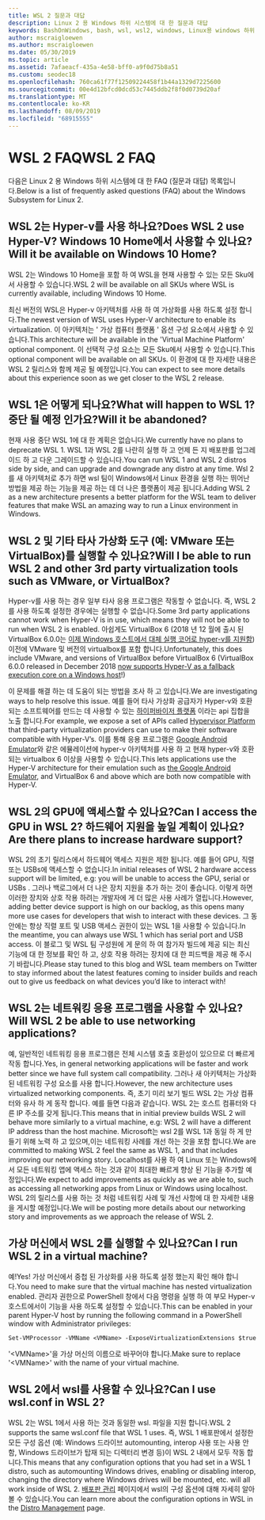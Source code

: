 ```yaml
---
title: WSL 2 질문과 대답
description: Linux 2 용 Windows 하위 시스템에 대 한 질문과 대답
keywords: BashOnWindows, bash, wsl, wsl2, windows, Linux용 windows 하위 시스템, windowssubsystem, ubuntu, debian, suse, windows 10, 설치
author: mscraigloewen
ms.author: mscraigloewen
ms.date: 05/30/2019
ms.topic: article
ms.assetid: 7afaeacf-435a-4e58-bff0-a9f0d75b8a51
ms.custom: seodec18
ms.openlocfilehash: 760ca61f77f12509224458f1b44a1329d7225600
ms.sourcegitcommit: 00e4d12bfcd0dcd53c7445ddb2f8f0d0739d20af
ms.translationtype: MT
ms.contentlocale: ko-KR
ms.lasthandoff: 08/09/2019
ms.locfileid: "68915555"
---
```

# <a name="wsl-2-faq"></a><span data-ttu-id="8e3c9-104">WSL 2 FAQ</span><span class="sxs-lookup"><span data-stu-id="8e3c9-104">WSL 2 FAQ</span></span>

<span data-ttu-id="8e3c9-105">다음은 Linux 2 용 Windows 하위 시스템에 대 한 FAQ (질문과 대답) 목록입니다.</span><span class="sxs-lookup"><span data-stu-id="8e3c9-105">Below is a list of frequently asked questions (FAQ) about the Windows Subsystem for Linux 2.</span></span>

## <a name="does-wsl-2-use-hyper-v-will-it-be-available-on-windows-10-home"></a><span data-ttu-id="8e3c9-106">WSL 2는 Hyper-v를 사용 하나요?</span><span class="sxs-lookup"><span data-stu-id="8e3c9-106">Does WSL 2 use Hyper-V?</span></span> <span data-ttu-id="8e3c9-107">Windows 10 Home에서 사용할 수 있나요?</span><span class="sxs-lookup"><span data-stu-id="8e3c9-107">Will it be available on Windows 10 Home?</span></span>

<span data-ttu-id="8e3c9-108">WSL 2는 Windows 10 Home을 포함 하 여 WSL을 현재 사용할 수 있는 모든 Sku에서 사용할 수 있습니다.</span><span class="sxs-lookup"><span data-stu-id="8e3c9-108">WSL 2 will be available on all SKUs where WSL is currently available, including Windows 10 Home.</span></span>

<span data-ttu-id="8e3c9-109">최신 버전의 WSL은 Hyper-v 아키텍처를 사용 하 여 가상화를 사용 하도록 설정 합니다.</span><span class="sxs-lookup"><span data-stu-id="8e3c9-109">The newest version of WSL uses Hyper-V architecture to enable its virtualization.</span></span> <span data-ttu-id="8e3c9-110">이 아키텍처는 ' 가상 컴퓨터 플랫폼 ' 옵션 구성 요소에서 사용할 수 있습니다.</span><span class="sxs-lookup"><span data-stu-id="8e3c9-110">This architecture will be available in the 'Virtual Machine Platform' optional component.</span></span> <span data-ttu-id="8e3c9-111">이 선택적 구성 요소는 모든 Sku에서 사용할 수 있습니다.</span><span class="sxs-lookup"><span data-stu-id="8e3c9-111">This optional component will be available on all SKUs.</span></span> <span data-ttu-id="8e3c9-112">이 환경에 대 한 자세한 내용은 WSL 2 릴리스와 함께 제공 될 예정입니다.</span><span class="sxs-lookup"><span data-stu-id="8e3c9-112">You can expect to see more details about this experience soon as we get closer to the WSL 2 release.</span></span>

## <a name="what-will-happen-to-wsl-1-will-it-be-abandoned"></a><span data-ttu-id="8e3c9-113">WSL 1은 어떻게 되나요?</span><span class="sxs-lookup"><span data-stu-id="8e3c9-113">What will happen to WSL 1?</span></span> <span data-ttu-id="8e3c9-114">중단 될 예정 인가요?</span><span class="sxs-lookup"><span data-stu-id="8e3c9-114">Will it be abandoned?</span></span>

<span data-ttu-id="8e3c9-115">현재 사용 중단 WSL 1에 대 한 계획은 없습니다.</span><span class="sxs-lookup"><span data-stu-id="8e3c9-115">We currently have no plans to deprecate WSL 1.</span></span> <span data-ttu-id="8e3c9-116">WSL 1과 WSL 2를 나란히 실행 하 고 언제 든 지 배포판를 업그레이드 하 고 다운 그레이드할 수 있습니다.</span><span class="sxs-lookup"><span data-stu-id="8e3c9-116">You can run WSL 1 and WSL 2 distros side by side, and can upgrade and downgrade any distro at any time.</span></span> <span data-ttu-id="8e3c9-117">Wsl 2를 새 아키텍처로 추가 하면 wsl 팀이 Windows에서 Linux 환경을 실행 하는 뛰어난 방법을 제공 하는 기능을 제공 하는 데 더 나은 플랫폼이 제공 됩니다.</span><span class="sxs-lookup"><span data-stu-id="8e3c9-117">Adding WSL 2 as a new architecture presents a better platform for the WSL team to deliver features that make WSL an amazing way to run a Linux environment in Windows.</span></span>

## <a name="will-i-be-able-to-run-wsl-2-and-other-3rd-party-virtualization-tools-such-as-vmware-or-virtualbox"></a><span data-ttu-id="8e3c9-118">WSL 2 및 기타 타사 가상화 도구 (예: VMware 또는 VirtualBox)를 실행할 수 있나요?</span><span class="sxs-lookup"><span data-stu-id="8e3c9-118">Will I be able to run WSL 2 and other 3rd party virtualization tools such as VMware, or VirtualBox?</span></span>

<span data-ttu-id="8e3c9-119">Hyper-v를 사용 하는 경우 일부 타사 응용 프로그램은 작동할 수 없습니다. 즉, WSL 2를 사용 하도록 설정한 경우에는 실행할 수 없습니다.</span><span class="sxs-lookup"><span data-stu-id="8e3c9-119">Some 3rd party applications cannot work when Hyper-V is in use, which means they will not be able to run when WSL 2 is enabled.</span></span> <span data-ttu-id="8e3c9-120">아쉽게도 VirtualBox 6 (2018 년 12 월에 출시 된 VirtualBox 6.0.0는 [이제 Windows 호스트에서 대체 실행 코어로 hyper-v를 지원함][1]) 이전에 VMware 및 버전의 virtualbox를 포함 합니다.</span><span class="sxs-lookup"><span data-stu-id="8e3c9-120">Unfortunately, this does include VMware, and versions of VirtualBox before VirtualBox 6 (VirtualBox 6.0.0 released in December 2018 [now supports Hyper-V as a fallback execution core on a Windows host][1]!)</span></span>

<span data-ttu-id="8e3c9-121">이 문제를 해결 하는 데 도움이 되는 방법을 조사 하 고 있습니다.</span><span class="sxs-lookup"><span data-stu-id="8e3c9-121">We are investigating ways to help resolve this issue.</span></span> <span data-ttu-id="8e3c9-122">예를 들어 타사 가상화 공급자가 Hyper-v와 호환 되는 소프트웨어를 만드는 데 사용할 수 있는 [하이퍼바이저 플랫폼][2] 이라는 api 집합을 노출 합니다.</span><span class="sxs-lookup"><span data-stu-id="8e3c9-122">For example, we expose a set of APIs called [Hypervisor Platform][2] that third-party virtualization providers can use to make their software compatible with Hyper-V’s.</span></span> <span data-ttu-id="8e3c9-123">이를 통해 응용 프로그램은 [Google Android Emulator][3]와 같은 에뮬레이션에 hyper-v 아키텍처를 사용 하 고 현재 hyper-v와 호환 되는 virtualbox 6 이상을 사용할 수 있습니다.</span><span class="sxs-lookup"><span data-stu-id="8e3c9-123">This lets applications use the Hyper-V architecture for their emulation such as [the Google Android Emulator][3], and VirtualBox 6 and above which are both now compatible with Hyper-V.</span></span>

## <a name="can-i-access-the-gpu-in-wsl-2-are-there-plans-to-increase-hardware-support"></a><span data-ttu-id="8e3c9-124">WSL 2의 GPU에 액세스할 수 있나요?</span><span class="sxs-lookup"><span data-stu-id="8e3c9-124">Can I access the GPU in WSL 2?</span></span> <span data-ttu-id="8e3c9-125">하드웨어 지원을 높일 계획이 있나요?</span><span class="sxs-lookup"><span data-stu-id="8e3c9-125">Are there plans to increase hardware support?</span></span>

<span data-ttu-id="8e3c9-126">WSL 2의 초기 릴리스에서 하드웨어 액세스 지원은 제한 됩니다. 예를 들어 GPU, 직렬 또는 USBs에 액세스할 수 없습니다.</span><span class="sxs-lookup"><span data-stu-id="8e3c9-126">In initial releases of WSL 2 hardware access support will be limited, e.g: you will be unable to access the GPU, serial or USBs .</span></span> <span data-ttu-id="8e3c9-127">그러나 백로그에서 더 나은 장치 지원을 추가 하는 것이 좋습니다. 이렇게 하면 이러한 장치와 상호 작용 하려는 개발자에 게 더 많은 사용 사례가 열립니다.</span><span class="sxs-lookup"><span data-stu-id="8e3c9-127">However, adding better device support is high on our backlog, as this opens many more use cases for developers that wish to interact with these devices.</span></span> <span data-ttu-id="8e3c9-128">그 동안에는 항상 직렬 포트 및 USB 액세스 권한이 있는 WSL 1을 사용할 수 있습니다.</span><span class="sxs-lookup"><span data-stu-id="8e3c9-128">In the meantime, you can always use WSL 1 which has serial port and USB access.</span></span> <span data-ttu-id="8e3c9-129">이 블로그 및 WSL 팀 구성원에 게 문의 하 여 참가자 빌드에 제공 되는 최신 기능에 대 한 정보를 확인 하 고, 상호 작용 하려는 장치에 대 한 피드백을 제공 해 주시기 바랍니다.</span><span class="sxs-lookup"><span data-stu-id="8e3c9-129">Please stay tuned to this blog and WSL team members on Twitter to stay informed about the latest features coming to insider builds and reach out to give us feedback on what devices you’d like to interact with!</span></span>

## <a name="will-wsl-2-be-able-to-use-networking-applications"></a><span data-ttu-id="8e3c9-130">WSL 2는 네트워킹 응용 프로그램을 사용할 수 있나요?</span><span class="sxs-lookup"><span data-stu-id="8e3c9-130">Will WSL 2 be able to use networking applications?</span></span>

<span data-ttu-id="8e3c9-131">예, 일반적인 네트워킹 응용 프로그램은 전체 시스템 호출 호환성이 있으므로 더 빠르게 작동 합니다.</span><span class="sxs-lookup"><span data-stu-id="8e3c9-131">Yes, in general networking applications will be faster and work better since we have full system call compatibility.</span></span> <span data-ttu-id="8e3c9-132">그러나 새 아키텍처는 가상화 된 네트워킹 구성 요소를 사용 합니다.</span><span class="sxs-lookup"><span data-stu-id="8e3c9-132">However, the new architecture uses virtualized networking components.</span></span> <span data-ttu-id="8e3c9-133">즉, 초기 미리 보기 빌드 WSL 2는 가상 컴퓨터와 유사 하 게 동작 합니다. 예를 들면 다음과 같습니다. WSL 2는 호스트 컴퓨터와 다른 IP 주소를 갖게 됩니다.</span><span class="sxs-lookup"><span data-stu-id="8e3c9-133">This means that in initial preview builds WSL 2 will behave more similarly to a virtual machine, e.g: WSL 2 will have a different IP address than the host machine.</span></span> <span data-ttu-id="8e3c9-134">Microsoft는 wsl 2를 WSL 1과 동일 하 게 만들기 위해 노력 하 고 있으며,이는 네트워킹 사례를 개선 하는 것을 포함 합니다.</span><span class="sxs-lookup"><span data-stu-id="8e3c9-134">We are committed to making WSL 2 feel the same as WSL 1, and that includes improving our networking story.</span></span> <span data-ttu-id="8e3c9-135">Localhost를 사용 하 여 Linux 또는 Windows에서 모든 네트워킹 앱에 액세스 하는 것과 같이 최대한 빠르게 향상 된 기능을 추가할 예정입니다.</span><span class="sxs-lookup"><span data-stu-id="8e3c9-135">We expect to add improvements as quickly as we are able to, such as accessing all networking apps from Linux or Windows using localhost.</span></span> <span data-ttu-id="8e3c9-136">WSL 2의 릴리스를 사용 하는 것 처럼 네트워킹 사례 및 개선 사항에 대 한 자세한 내용을 게시할 예정입니다.</span><span class="sxs-lookup"><span data-stu-id="8e3c9-136">We will be posting more details about our networking story and improvements as we approach the release of WSL 2.</span></span>

## <a name="can-i-run-wsl-2-in-a-virtual-machine"></a><span data-ttu-id="8e3c9-137">가상 머신에서 WSL 2를 실행할 수 있나요?</span><span class="sxs-lookup"><span data-stu-id="8e3c9-137">Can I run WSL 2 in a virtual machine?</span></span>

<span data-ttu-id="8e3c9-138">예!</span><span class="sxs-lookup"><span data-stu-id="8e3c9-138">Yes!</span></span> <span data-ttu-id="8e3c9-139">가상 머신에서 중첩 된 가상화를 사용 하도록 설정 했는지 확인 해야 합니다.</span><span class="sxs-lookup"><span data-stu-id="8e3c9-139">You need to make sure that the virtual machine has nested virtualization enabled.</span></span> <span data-ttu-id="8e3c9-140">관리자 권한으로 PowerShell 창에서 다음 명령을 실행 하 여 부모 Hyper-v 호스트에서이 기능을 사용 하도록 설정할 수 있습니다.</span><span class="sxs-lookup"><span data-stu-id="8e3c9-140">This can be enabled in your parent Hyper-V host by running the following command in a PowerShell window with Administrator privileges:</span></span>

`Set-VMProcessor -VMName <VMName> -ExposeVirtualizationExtensions $true`

<span data-ttu-id="8e3c9-141">'&lt;VMName&gt;'을 가상 머신의 이름으로 바꾸어야 합니다.</span><span class="sxs-lookup"><span data-stu-id="8e3c9-141">Make sure to replace '&lt;VMName&gt;' with the name of your virtual machine.</span></span>

## <a name="can-i-use-wslconf-in-wsl-2"></a><span data-ttu-id="8e3c9-142">WSL 2에서 wsl를 사용할 수 있나요?</span><span class="sxs-lookup"><span data-stu-id="8e3c9-142">Can I use wsl.conf in WSL 2?</span></span>

<span data-ttu-id="8e3c9-143">WSL 2는 WSL 1에서 사용 하는 것과 동일한 wsl. 파일을 지원 합니다.</span><span class="sxs-lookup"><span data-stu-id="8e3c9-143">WSL 2 supports the same wsl.conf file that WSL 1 uses.</span></span> <span data-ttu-id="8e3c9-144">즉, WSL 1 배포판에서 설정한 모든 구성 옵션 (예: Windows 드라이브 automounting, interop 사용 또는 사용 안 함, Windows 드라이브가 탑재 되는 디렉터리 변경 등)이 WSL 2 내에서 모두 작동 합니다.</span><span class="sxs-lookup"><span data-stu-id="8e3c9-144">This means that any configuration options that you had set in a WSL 1 distro, such as automounting Windows drives, enabling or disabling interop, changing the directory where Windows drives will be mounted, etc. will all work inside of WSL 2.</span></span> <span data-ttu-id="8e3c9-145">[배포판 관리](./wsl-config.md) 페이지에서 wsl의 구성 옵션에 대해 자세히 알아볼 수 있습니다.</span><span class="sxs-lookup"><span data-stu-id="8e3c9-145">You can learn more about the configuration options in WSL in the [Distro Management](./wsl-config.md) page.</span></span> 

 [1]: https://www.virtualbox.org/wiki/Changelog-6.0
 [2]: https://docs.microsoft.com/en-us/virtualization/api/
 [3]: https://devblogs.microsoft.com/visualstudio/hyper-v-android-emulator-support/
